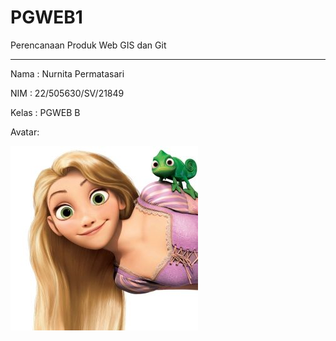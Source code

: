 # PGWEB1
Perencanaan Produk Web GIS dan Git 

___
Nama : Nurnita Permatasari

NIM : 22/505630/SV/21849

Kelas : PGWEB B

Avatar:

![Alt text](image-1.png)



